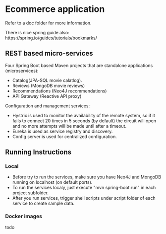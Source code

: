 # Ecommerce application

Refer to a doc folder for more information.

There is nice spring guide also: https://spring.io/guides/tutorials/bookmarks/

## REST based micro-services 

 Four Spring Boot based Maven projects that are standalone applications (microservices):

- Catalog(JPA-SQL movie calatlog).
- Reviews (MongoDB movie reviews)
- Recommendations (Neo4J recommendations)
- API Gateway (Reactive API proxy)

Configuration and management services:

- Hystrix is used to monitor the availability of the remote system, so if it fails to connect 20 times in 5 seconds (by default) the circuit will open and no more attempts will be made until after a timeout.
- Eureka is used as service registry and discovery.
- Config server is used for centralized configuration.


## Running Instructions
### Local
- Before try to run the services, make sure you have Neo4J and MongoDB running on localhost (on default ports).
- To run the services localy, just execute "mvn spring-boot:run" in each project subfolder.
- After you run services, trigger shell scripts under script folder of each service to create sample data.

### Docker images
todo